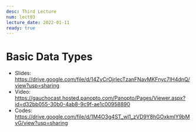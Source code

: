 ```yaml
---
desc: Third Lecture
num: lect03
lecture_date: 2022-01-11
ready: true
---
```


# Basic Data Types

* Slides: <https://drive.google.com/file/d/14ZyCrOjrIecTzanFNavMKFnyc7IH4dnQ/view?usp=sharing>
* Video: <https://gauchocast.hosted.panopto.com/Panopto/Pages/Viewer.aspx?id=d32bb055-30b0-4ab8-9c9f-ae1c00958890>
* Codes: <https://drive.google.com/file/d/1M4O3g4ST_wl1_zVD9Y8hGOxkmlY9bMvG/view?usp=sharing>

